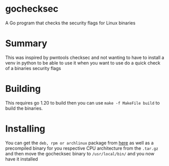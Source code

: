# gochecksec
A Go program that checks the security flags for Linux binaries

# Summary
This was inspired by pwntools checksec and not wanting to have to install a venv in python to be able 
to use it when you want to use do a quick check of a binaries security flags

# Building
This requires go 1.20 to build then you can use ```make -f MakeFile build``` to build the binaries.

# Installing
You can get the ```deb, rpm or archlinux``` package from [here](https://github.com/L1ghtn1ng/gochecksec/releases/latest) as well as a precompiled binary for you respective CPU architecture from the ```.tar.gz``` and then move the gochecksec binary to ```/usr/local/bin/``` and you now have it installed
